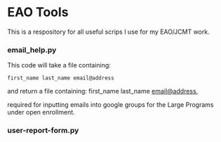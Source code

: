 # EAO Tools

This is a respository for all useful scrips I use for my EAO/JCMT work.

### email_help.py 

This code will take a file containing: 

	first_name last_name email@address
and return a file containing:
	first_name last_name <email@address>,

required for inputting emails into google groups for the Large Programs under open enrollment. 


### user-report-form.py
